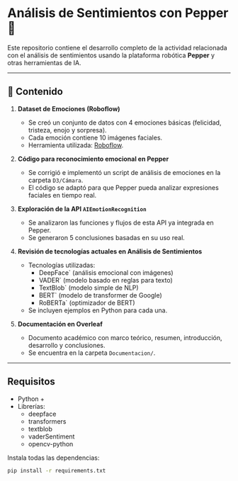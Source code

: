 # Análisis de Sentimientos con Pepper 🤖

Este repositorio contiene el desarrollo completo de la actividad relacionada con el análisis de sentimientos usando la plataforma robótica **Pepper** y otras herramientas de IA.

---

## 📌 Contenido

1. **Dataset de Emociones (Roboflow)**
   - Se creó un conjunto de datos con 4 emociones básicas (felicidad, tristeza, enojo y sorpresa).
   - Cada emoción contiene 10 imágenes faciales.
   - Herramienta utilizada: [Roboflow](https://roboflow.com/).

2. **Código para reconocimiento emocional en Pepper**
   - Se corrigió e implementó un script de análisis de emociones en la carpeta `D3/Cámara`.
   - El código se adaptó para que Pepper pueda analizar expresiones faciales en tiempo real.

3. **Exploración de la API `AIEmotionRecognition`**
   - Se analizaron las funciones y flujos de esta API ya integrada en Pepper.
   - Se generaron 5 conclusiones basadas en su uso real.

4. **Revisión de tecnologías actuales en Análisis de Sentimientos**
   - Tecnologías utilizadas:
     - DeepFace` (análisis emocional con imágenes)
     - VADER` (modelo basado en reglas para texto)
     - TextBlob` (modelo simple de NLP)
     - BERT` (modelo de transformer de Google)
     - RoBERTa` (optimizador de BERT)
   - Se incluyen ejemplos en Python para cada una.

5. **Documentación en Overleaf**
   - Documento académico con marco teórico, resumen, introducción, desarrollo y conclusiones.
   - Se encuentra en la carpeta `Documentacion/`.

---

##  Requisitos

- Python +
- Librerías:
  - deepface
  - transformers
  - textblob
  - vaderSentiment
  - opencv-python

Instala todas las dependencias:
```bash
pip install -r requirements.txt
